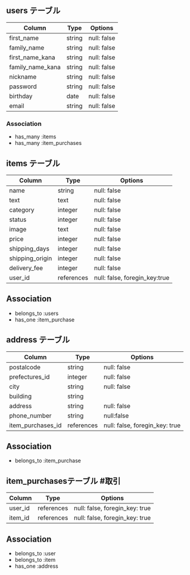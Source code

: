## users テーブル

| Column   | Type   | Options     |
| -------- | ------ | ----------- |
| first_name     | string | null: false |
| family_name     | string | null: false |
| first_name_kana     | string | null: false |
| family_name_kana     | string | null: false |
| nickname | string | null: false |
| password | string | null: false |
| birthday | date | null: false |
| email    | string | null: false |

### Association
- has_many :items
- has_many :item_purchases

## items テーブル

| Column | Type   | Options     |
| ------ | ------ | ----------- |
| name   | string | null: false |
| text   | text    | null: false |
| category| integer | null: false |
| status | integer  | null: false |
| image  |  text   | null: false |
| price  | integer | null: false |
| shipping_days | integer | null: false |
| shipping_origin | integer | null: false |
| delivery_fee | integer | null: false |
| user_id | references | null: false, foregin_key:true |

## Association
- belongs_to :users
- has_one :item_purchase

## address テーブル

| Column | Type       | Options                        |
| ------ | ---------- | ------------------------------ |
| postalcode | string | null: false |
| prefectures_id | integer | null: false |
| city    | string  | null: false |
| building | string |              |
| address | string | null: false |
| phone_number | string | null:false |
| item_purchases_id | references | null: false, foregin_key: true |

## Association
- belongs_to :item_purchase

##  item_purchasesテーブル   #取引

| Column  | Type    | Options     |
| ------- | ------- | ----------- |
| user_id | references | null: false, foregin_key: true|   
| item_id | references | null: false, foregin_key: true |

## Association
- belongs_to :user
- belongs_to :item
- has_one :address